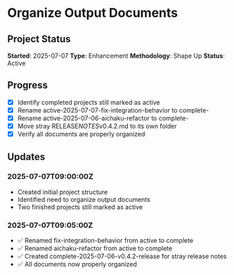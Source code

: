 # Organize Output Documents

## Project Status

**Started**: 2025-07-07 **Type**: Enhancement **Methodology**: Shape Up
**Status**: Active

## Progress

- [x] Identify completed projects still marked as active
- [x] Rename active-2025-07-07-fix-integration-behavior to complete-
- [x] Rename active-2025-07-06-aichaku-refactor to complete-
- [x] Move stray RELEASE*NOTES*v0.4.2.md to its own folder
- [x] Verify all documents are properly organized

## Updates

### 2025-07-07T09:00:00Z

- Created initial project structure
- Identified need to organize output documents
- Two finished projects still marked as active

### 2025-07-07T09:05:00Z

- ✅ Renamed fix-integration-behavior from active to complete
- ✅ Renamed aichaku-refactor from active to complete
- ✅ Created complete-2025-07-06-v0.4.2-release for stray release notes
- ✅ All documents now properly organized
